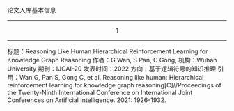 论文入库基本信息

---
<center>1</center>

---

标题：Reasoning Like Human Hierarchical Reinforcement Learning for Knowledge Graph Reasoning
作者：G Wan, S Pan, C Gong,
机构：Wuhan University
期刊：IJCAI-20
发表时间：2022
方向：基于逻辑符号的知识推理
引用：Wan G, Pan S, Gong C, et al. Reasoning like human: Hierarchical reinforcement learning for knowledge graph reasoning[C]//Proceedings of the Twenty-Ninth International Conference on International Joint Conferences on Artificial Intelligence. 2021: 1926-1932.

